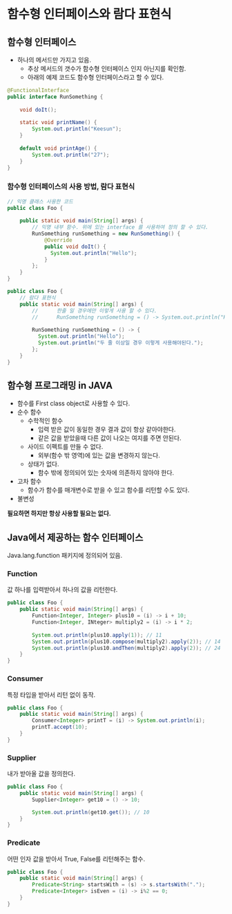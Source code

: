 # 함수형 인터페이스와 람다 표현식

## 함수형 인터페이스
- 하나의 메서드만 가지고 있음.
    + 추상 메서드의 갯수가 함수형 인터페이스 인지 아닌지를 확인함.
    + 아래의 예제 코드도 함수형 인터페이스라고 할 수 있다.
    
```java
@FunctionalInterface
public interface RunSomething {
    
    void doIt();
    
    static void printName() {
        System.out.println("Keesun");
    }
    
    default void printAge() {
        System.out.println("27");
    }
}
```

### 함수형 인터페이스의 사용 방법, 람다 표현식

```java
// 익명 클래스 사용한 코드
public class Foo {
    
    public static void main(String[] args) {
        // 익명 내부 함수. 위에 있는 interface 를 사용하여 정의 할 수 있다.
        RunSomething runSomething = new RunSomething() {
            @Override
            public void doIt() {
              System.out.println("Hello");
            }
        };
    }
}
```

```java
public class Foo {
    // 람다 표현식
    public static void main(String[] args) {
        //      한줄 일 경우에만 이렇게 사용 할 수 있다.          
        //      RunSomething runSomething = () -> System.out.println("Hello");
      
        RunSomething runSomething = () -> {
          System.out.println("Hello");
          System.out.println("두 줄 이상일 경우 이렇게 사용해야된다.");
        };
    } 
}
```

## 함수형 프로그래밍 in JAVA
- 함수를 First class object로 사용할 수 있다.
- 순수 함수
  + 수학적인 함수
    * 입력 받은 값이 동일한 경우 결과 값이 항상 같아야한다.
    * 같은 값을 받았을때 다른 값이 나오는 여지를 주면 안된다.
  + 사이드 이펙트를 만들 수 없다.
    * 외부(함수 밖 영역)에 있는 값을 변경하지 않는다.
  + 상태가 없다.
    * 함수 밖에 정의되어 있는 숫자에 의존하지 않아야 한다.
- 고차 함수
  + 함수가 함수를 매개변수로 받을 수 있고 함수를 리턴할 수도 있다.
- 불변성

**필요하면 하지만 항상 사용할 필요는 없다.**

## Java에서 제공하는 함수 인터페이스
Java.lang.function 패키지에 정의되어 있음.

### Function
값 하나를 입력받아서 하나의 값을 리턴한다.

```java
public class Foo {
    public static void main(String[] args) {
        Function<Integer, Integer> plus10 = (i) -> i + 10;
        Function<Integer, INteger> multiply2 = (i) -> i * 2;
        
        System.out.println(plus10.apply(1)); // 11
        System.out.println(plus10.compose(multiply2).apply(2)); // 14
        System.out.println(plus10.andThen(multiply2).apply(2)); // 24
    }
}
```

### Consumer
특정 타입을 받아서 리턴 없이 동작.

```java
public class Foo {
    public static void main(String[] args) {
        Consumer<Integer> printT = (i) -> System.out.println(i);
        printT.accept(10);
    }
}
```

### Supplier
내가 받아올 값을 정의한다.

```java
public class Foo {
    public static void main(String[] args) {
        Supplier<Integer> get10 = () -> 10;

        System.out.println(get10.get()); // 10
    }
}
```

### Predicate
어떤 인자 값을 받아서 True, False를 리턴해주는 함수.

```java
public class Foo {
    public static void main(String[] args) {
        Predicate<String> startsWith = (s) -> s.startsWith(".");
        Predicate<Integer> isEven = (i) -> i%2 == 0;
    }
}
```